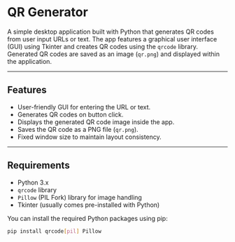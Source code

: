 # QR Generator

A simple desktop application built with Python that generates QR codes from user input URLs or text. The app features a graphical user interface (GUI) using Tkinter and creates QR codes using the `qrcode` library. Generated QR codes are saved as an image (`qr.png`) and displayed within the application.

---

## Features

- User-friendly GUI for entering the URL or text.
- Generates QR codes on button click.
- Displays the generated QR code image inside the app.
- Saves the QR code as a PNG file (`qr.png`).
- Fixed window size to maintain layout consistency.

---

## Requirements

- Python 3.x
- `qrcode` library
- `Pillow` (PIL Fork) library for image handling
- Tkinter (usually comes pre-installed with Python)

You can install the required Python packages using pip:

```bash
pip install qrcode[pil] Pillow
